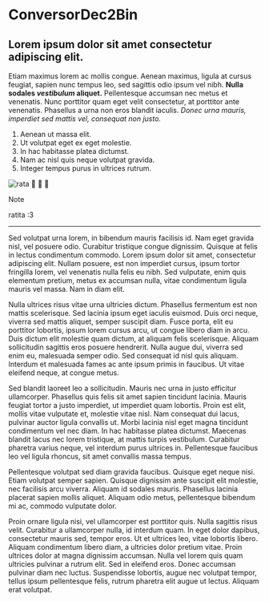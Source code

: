 # ConversorDec2Bin
## Lorem ipsum dolor sit amet consectetur adipiscing elit. 
Etiam maximus lorem ac mollis congue. Aenean maximus, ligula at cursus feugiat, sapien nunc tempus leo, sed sagittis odio ipsum vel nibh. **Nulla sodales _vestibulum_ aliquet.** Pellentesque accumsan nec metus et venenatis. Nunc porttitor quam eget velit consectetur, at porttitor ante venenatis. Phasellus a urna non eros blandit iaculis. _Donec urna mauris, imperdiet sed mattis vel, consequat non justo._

1. Aenean ut massa elit. 
2. Ut volutpat eget ex eget molestie.
3. In hac habitasse platea dictumst.
4. Nam ac nisl quis neque volutpat gravida.
5. Integer tempus purus in ultrices rutrum.

![rata](https://github.com/user-attachments/assets/1d10557b-e03c-49b7-91d0-b4706caceee3)
🐀 🐀 🐀

> [!NOTE]
> ratita :3

***

Sed volutpat urna lorem, in bibendum mauris facilisis id. Nam eget gravida nisl, vel posuere odio. Curabitur tristique congue dignissim. Quisque at felis in lectus condimentum commodo. Lorem ipsum dolor sit amet, consectetur adipiscing elit. Nullam posuere, est non imperdiet cursus, ipsum tortor fringilla lorem, vel venenatis nulla felis eu nibh. Sed vulputate, enim quis elementum pretium, metus ex accumsan nulla, vitae condimentum ligula mauris vel massa. Nam in diam elit.

Nulla ultrices risus vitae urna ultricies dictum. Phasellus fermentum est non mattis scelerisque. Sed lacinia ipsum eget iaculis euismod. Duis orci neque, viverra sed mattis aliquet, semper suscipit diam. Fusce porta, elit eu porttitor lobortis, ipsum lorem cursus arcu, ut congue libero diam in arcu. Duis dictum elit molestie quam dictum, at aliquam felis scelerisque. Aliquam sollicitudin sagittis eros posuere hendrerit. Nulla augue dui, viverra sed enim eu, malesuada semper odio. Sed consequat id nisl quis aliquam. Interdum et malesuada fames ac ante ipsum primis in faucibus. Ut vitae eleifend neque, at congue metus.

Sed blandit laoreet leo a sollicitudin. Mauris nec urna in justo efficitur ullamcorper. Phasellus quis felis sit amet sapien tincidunt lacinia. Mauris feugiat tortor a justo imperdiet, ut imperdiet quam lobortis. Proin est elit, mollis vitae vulputate et, molestie vitae nisl. Nam consequat dui lacus, pulvinar auctor ligula convallis ut. Morbi lacinia nisl eget magna tincidunt condimentum vel nec diam. In hac habitasse platea dictumst. Maecenas blandit lacus nec lorem tristique, at mattis turpis vestibulum. Curabitur pharetra varius neque, vel interdum purus ultrices in. Pellentesque faucibus leo vel ligula rhoncus, sit amet convallis massa tempus.

Pellentesque volutpat sed diam gravida faucibus. Quisque eget neque nisi. Etiam volutpat semper sapien. Quisque dignissim ante suscipit elit molestie, nec facilisis arcu viverra. Aliquam id sodales mauris. Phasellus lacinia placerat sapien mollis aliquet. Aliquam odio metus, pellentesque bibendum mi ac, commodo vulputate dolor.

Proin ornare ligula nisi, vel ullamcorper est porttitor quis. Nulla sagittis risus velit. Curabitur a ullamcorper nulla, id interdum quam. In eget dolor dapibus, consectetur mauris sed, tempor eros. Ut et ultrices leo, vitae lobortis libero. Aliquam condimentum libero diam, a ultricies dolor pretium vitae. Proin ultrices dolor at magna dignissim accumsan. Nulla vel lorem quis quam ultricies pulvinar a rutrum elit. Sed in eleifend eros. Donec accumsan pulvinar diam nec luctus. Suspendisse lobortis, augue nec volutpat tempor, tellus ipsum pellentesque felis, rutrum pharetra elit augue ut lectus. Aliquam erat volutpat. 
